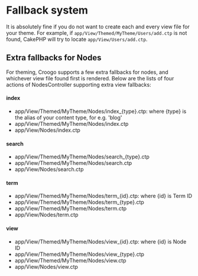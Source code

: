# Fallback system

It is absolutely fine if you do not want to create each and every view file for
your theme. For example, if `app/View/Themed/MyTheme/Users/add.ctp` is not
found, CakePHP will try to locate `app/View/Users/add.ctp`.

## Extra fallbacks for Nodes

For theming, Croogo supports a few extra fallbacks for nodes, and whichever view
file found first is rendered. Below are the lists of four actions of
NodesController supporting extra view fallbacks:

#### index
  
   * app/View/Themed/MyTheme/Nodes/index\_{type}.ctp: where {type} is the alias
     of your content type, for e.g. 'blog'
   * app/View/Themed/MyTheme/Nodes/index.ctp
   * app/View/Nodes/index.ctp

#### search

   * app/View/Themed/MyTheme/Nodes/search\_{type}.ctp
   * app/View/Themed/MyTheme/Nodes/search.ctp
   * app/View/Nodes/search.ctp

#### term

   * app/View/Themed/MyTheme/Nodes/term\_{id}.ctp: where {id} is Term ID
   * app/View/Themed/MyTheme/Nodes/term\_{type}.ctp
   * app/View/Themed/MyTheme/Nodes/term.ctp
   * app/View/Nodes/term.ctp

#### view

   * app/View/Themed/MyTheme/Nodes/view\_{id}.ctp: where {id} is Node ID
   * app/View/Themed/MyTheme/Nodes/view\_{type}.ctp
   * app/View/Themed/MyTheme/Nodes/view.ctp
   * app/View/Nodes/view.ctp